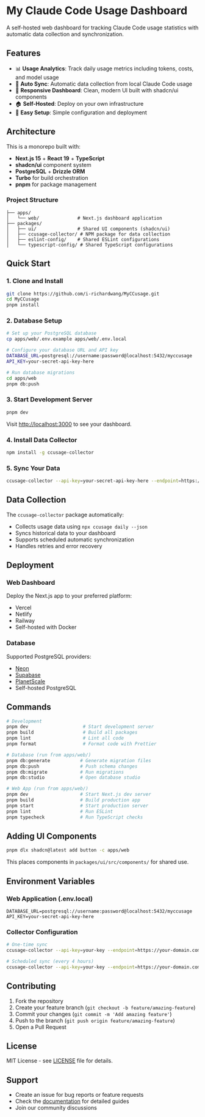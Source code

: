 # My Claude Code Usage Dashboard

A self-hosted web dashboard for tracking Claude Code usage statistics with automatic data collection and synchronization.

## Features

- 📊 **Usage Analytics**: Track daily usage metrics including tokens, costs, and model usage
- 🔄 **Auto Sync**: Automatic data collection from local Claude Code usage
- 📱 **Responsive Dashboard**: Clean, modern UI built with shadcn/ui components
- 🏠 **Self-Hosted**: Deploy on your own infrastructure
- 🔧 **Easy Setup**: Simple configuration and deployment

## Architecture

This is a monorepo built with:
- **Next.js 15** + **React 19** + **TypeScript**
- **shadcn/ui** component system
- **PostgreSQL** + **Drizzle ORM**
- **Turbo** for build orchestration
- **pnpm** for package management

### Project Structure

```
├── apps/
│   └── web/              # Next.js dashboard application
├── packages/
│   ├── ui/               # Shared UI components (shadcn/ui)
│   ├── ccusage-collector/ # NPM package for data collection
│   ├── eslint-config/    # Shared ESLint configurations
│   └── typescript-config/ # Shared TypeScript configurations
```

## Quick Start

### 1. Clone and Install

```bash
git clone https://github.com/i-richardwang/MyCCusage.git
cd MyCCusage
pnpm install
```

### 2. Database Setup

```bash
# Set up your PostgreSQL database
cp apps/web/.env.example apps/web/.env.local

# Configure your database URL and API key
DATABASE_URL=postgresql://username:password@localhost:5432/myccusage
API_KEY=your-secret-api-key-here

# Run database migrations
cd apps/web
pnpm db:push
```

### 3. Start Development Server

```bash
pnpm dev
```

Visit [http://localhost:3000](http://localhost:3000) to see your dashboard.

### 4. Install Data Collector

```bash
npm install -g ccusage-collector
```

### 5. Sync Your Data

```bash
ccusage-collector --api-key=your-secret-api-key-here --endpoint=https://your-domain.com/api/usage-sync
```

## Data Collection

The `ccusage-collector` package automatically:
- Collects usage data using `npx ccusage daily --json`
- Syncs historical data to your dashboard
- Supports scheduled automatic synchronization
- Handles retries and error recovery

## Deployment

### Web Dashboard

Deploy the Next.js app to your preferred platform:
- Vercel
- Netlify
- Railway
- Self-hosted with Docker

### Database

Supported PostgreSQL providers:
- [Neon](https://neon.tech/)
- [Supabase](https://supabase.com/)
- [PlanetScale](https://planetscale.com/)
- Self-hosted PostgreSQL

## Commands

```bash
# Development
pnpm dev                    # Start development server
pnpm build                  # Build all packages
pnpm lint                   # Lint all code
pnpm format                 # Format code with Prettier

# Database (run from apps/web/)
pnpm db:generate           # Generate migration files
pnpm db:push               # Push schema changes
pnpm db:migrate            # Run migrations
pnpm db:studio             # Open database studio

# Web App (run from apps/web/)
pnpm dev                   # Start Next.js dev server
pnpm build                 # Build production app
pnpm start                 # Start production server
pnpm lint                  # Run ESLint
pnpm typecheck             # Run TypeScript checks
```

## Adding UI Components

```bash
pnpm dlx shadcn@latest add button -c apps/web
```

This places components in `packages/ui/src/components/` for shared use.

## Environment Variables

### Web Application (.env.local)

```env
DATABASE_URL=postgresql://username:password@localhost:5432/myccusage
API_KEY=your-secret-api-key-here
```

### Collector Configuration

```bash
# One-time sync
ccusage-collector --api-key=your-key --endpoint=https://your-domain.com/api/usage-sync

# Scheduled sync (every 4 hours)
ccusage-collector --api-key=your-key --endpoint=https://your-domain.com/api/usage-sync --schedule="0 */4 * * *"
```

## Contributing

1. Fork the repository
2. Create your feature branch (`git checkout -b feature/amazing-feature`)
3. Commit your changes (`git commit -m 'Add amazing feature'`)
4. Push to the branch (`git push origin feature/amazing-feature`)
5. Open a Pull Request

## License

MIT License - see [LICENSE](LICENSE) file for details.

## Support

- Create an issue for bug reports or feature requests
- Check the [documentation](docs/) for detailed guides
- Join our community discussions